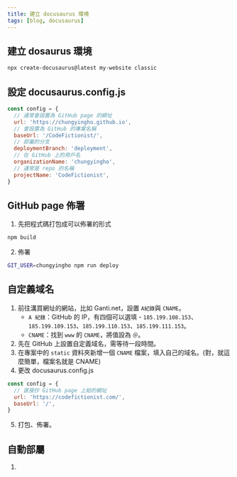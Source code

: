 ```yaml
---
title: 建立 docusaurus 環境
tags: [blog, docusaurus]
---
```

## 建立 dosaurus 環境
```bash
npx create-docusaurus@latest my-website classic
```

## 設定 docusaurus.config.js
```js
const config = {
  // 通常會設置為 GitHub page 的網址
  url: 'https://chungyingho.github.io',
  // 會設置為 GitHub 的專案名稱
  baseUrl: '/CodeFictionist/',
  // 部屬的分支
  deploymentBranch: 'deployment',
  // 在 GitHub 上的用戶名
  organizationName: 'chungyingho',
  // 通常是 repo 的名稱
  projectName: 'CodeFictionist', 
}
```

## GitHub page 佈署
1. 先把程式碼打包成可以佈署的形式
```bash
npm build
```
2. 佈署
```bash
GIT_USER=chungyingho npm run deploy
```

## 自定義域名
1. 前往溝買網址的網站，比如 Ganti.net，設置 `A紀錄`與 `CNAME`。
    * `A 紀錄`：GitHub 的 IP，有四個可以選填 - `185.199.108.153`、`185.199.109.153`、`185.199.110.153`、`185.199.111.153`。
    * `CNAME`：找到 `www` 的 `CNAME`，將值設為 `＠`。
2. 先在 GitHub 上設置自定義域名，需等待一段時間。
3. 在專案中的 `static` 資料夾新增一個 `CNAME` 檔案，填入自己的域名。(對，就這麼簡單，檔案名就是 CNAME)
4. 更改 docusaurus.config.js
```js
const config = {
  // 直接抄 GitHub page 上給的網址
  url: 'https://codefictionist.com/',
  baseUrl: '/',
}
```
5. 打包、佈署。

## 自動部屬
1. 